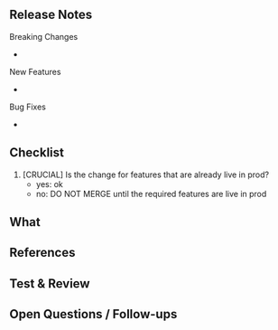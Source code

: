 Release Notes
-------------
<!--
If this PR introduces any user-facing changes, please document them below. You may delete or ignore any unused sections.
Please match the style of previous release notes: https://docs.confluent.io/confluent-cli/current/release-notes.html
-->

Breaking Changes
- <PLACEHOLDER>

New Features
- <PLACEHOLDER>

Bug Fixes
- <PLACEHOLDER>

Checklist
---------
1. [CRUCIAL] Is the change for features that are already live in prod?
   * yes: ok
   * no: DO NOT MERGE until the required features are live in prod  

What
----
<!--
Briefly describe **what** you have changed and **why**.
Optionally include your implementation strategy.
-->

References
----------
<!--
Copy and paste links to tickets, related PRs, GitHub issues, etc.
-->

Test & Review
-------------
<!--
Has it been tested? How?
Copy and paste any instructions or steps that can save the reviewer time.
-->

Open Questions / Follow-ups
---------------------------
<!--
Optional: Anything open to discussion for the reviewer, out of scope of this PR, or follow-ups.
-->
